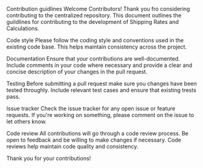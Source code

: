 Contribution guidlines
Welcome Contributors!
Thank you fro considering contributing to the centralized repository. This document outlines the guildlines for contributing to the development of Shipping Rates and Calculations.

Code style
Please follow the coding style and conventions used in the existing code base. This helps maintain consistency across the project.

Documentation
Ensure that your contributions are well-documented. Include comments in your code where necessary and provide a clear and concise description of your changes in the pull request.

Testing
Before submitting a pull request make sure you changes have been tested throughly. Include relevant test cases and ensure that existing trests pass.

Issue tracker
Check the issue tracker for any open issue or feature requests. If you're working on something, please comment on the issue to let others know.

Code review
All contributions will go through a code review process. Be open to feedback and be willing to make changes if necessary. Code reviews help maintain code quality and consistency.

Thank you for your contributions!
